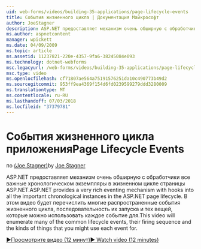```yaml
---
uid: web-forms/videos/building-35-applications/page-lifecycle-events
title: События жизненного цикла | Документация Майкрософт
author: JoeStagner
description: ASP.NET предоставляет механизм очень обширную с обработчики все важные хронологическом экземпляры в жизненном цикле страницы ASP.NET. В этом видео будет перечисления...
ms.author: aspnetcontent
manager: wpickett
ms.date: 04/09/2009
ms.topic: article
ms.assetid: 11237821-220e-4357-9fa6-38245084e093
ms.technology: dotnet-webforms
msc.legacyurl: /web-forms/videos/building-35-applications/page-lifecycle-events
msc.type: video
ms.openlocfilehash: cf71807ae564a75191576251da10c490773b49d2
ms.sourcegitcommit: 953ff9ea4369f154d6fd0239599279ddd3280009
ms.translationtype: MT
ms.contentlocale: ru-RU
ms.lasthandoff: 07/03/2018
ms.locfileid: "37379781"
---
```

<a name="page-lifecycle-events"></a><span data-ttu-id="f4e1f-104">События жизненного цикла приложения</span><span class="sxs-lookup"><span data-stu-id="f4e1f-104">Page Lifecycle Events</span></span>
====================
<span data-ttu-id="f4e1f-105">по [(Joe Stagner)](https://github.com/JoeStagner)</span><span class="sxs-lookup"><span data-stu-id="f4e1f-105">by [Joe Stagner](https://github.com/JoeStagner)</span></span>

<span data-ttu-id="f4e1f-106">ASP.NET предоставляет механизм очень обширную с обработчики все важные хронологическом экземпляры в жизненном цикле страницы ASP.NET.</span><span class="sxs-lookup"><span data-stu-id="f4e1f-106">ASP.NET provides a very rich eventing mechanism with hooks into all the important chronological instances in the ASP.NET page lifecycle.</span></span> <span data-ttu-id="f4e1f-107">В этом видео будет перечислить многие распространенные события жизненного цикла, последовательность их запуска и тех вещей, которые можно использовать каждое событие для.</span><span class="sxs-lookup"><span data-stu-id="f4e1f-107">This video will enumerate many of the common lifecycle events, their firing sequence and the kinds of things that you might use each event for.</span></span>

[<span data-ttu-id="f4e1f-108">&#9654;Просмотрите видео (12 минут)</span><span class="sxs-lookup"><span data-stu-id="f4e1f-108">&#9654; Watch video (12 minutes)</span></span>](https://channel9.msdn.com/Blogs/ASP-NET-Site-Videos/page-lifecycle-events)
